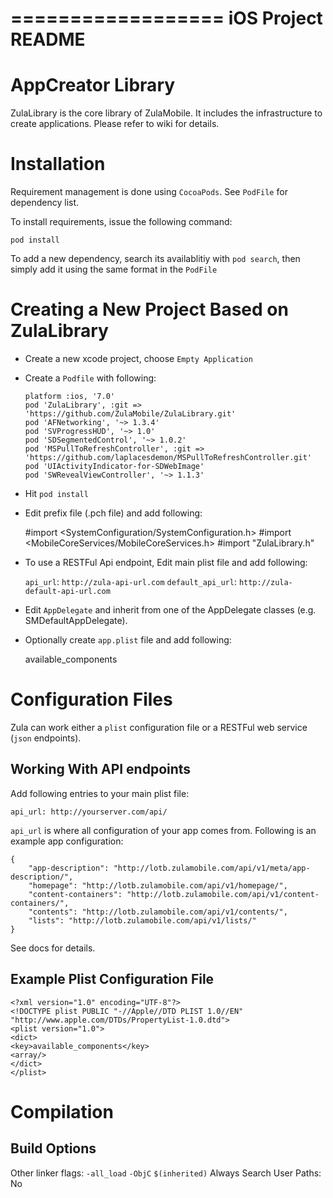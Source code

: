 ==================
iOS Project README
==================

AppCreator Library
==================

ZulaLibrary is the core library of ZulaMobile. It includes the infrastructure to create applications. Please refer to wiki for details.

Installation
============

Requirement management is done using `CocoaPods`. See `PodFile` for dependency list.

To install requirements, issue the following command:

    pod install

To add a new dependency, search its availablitiy with `pod search`, then simply add it using the same format in the `PodFile` 

Creating a New Project Based on ZulaLibrary
===========================================

  * Create a new xcode project, choose `Empty Application`
  * Create a `Podfile` with following:

        platform :ios, '7.0'
        pod 'ZulaLibrary', :git => 'https://github.com/ZulaMobile/ZulaLibrary.git'
        pod 'AFNetworking', '~> 1.3.4'
        pod 'SVProgressHUD', '~> 1.0'
        pod 'SDSegmentedControl', '~> 1.0.2'
        pod 'MSPullToRefreshController', :git => 'https://github.com/laplacesdemon/MSPullToRefreshController.git'
        pod 'UIActivityIndicator-for-SDWebImage'
        pod 'SWRevealViewController', '~> 1.1.3'

  * Hit `pod install`
  * Edit prefix file (.pch file) and add following:

      #import <SystemConfiguration/SystemConfiguration.h>
      #import <MobileCoreServices/MobileCoreServices.h>
      #import "ZulaLibrary.h"

  * To use a RESTFul Api endpoint, Edit main plist file and add following:

      `api_url`: `http://zula-api-url.com`
      `default_api_url`: `http://zula-default-api-url.com`

  * Edit `AppDelegate` and inherit from one of the AppDelegate classes (e.g. SMDefaultAppDelegate).
  * Optionally create `app.plist` file and add following:

      <?xml version="1.0" encoding="UTF-8"?>
      <!DOCTYPE plist PUBLIC "-//Apple//DTD PLIST 1.0//EN" "http://www.apple.com/DTDs/PropertyList-1.0.dtd">
      <plist version="1.0">
      <dict>
        <key>available_components</key>
        <array/>
      </dict>
      </plist>

Configuration Files
===================

Zula can work either a `plist` configuration file or a RESTFul web service (`json` endpoints).

Working With API endpoints
--------------------------

Add following entries to your main plist file:

    api_url: http://yourserver.com/api/

`api_url` is where all configuration of your app comes from. Following is an example app configuration:

    {
        "app-description": "http://lotb.zulamobile.com/api/v1/meta/app-description/", 
        "homepage": "http://lotb.zulamobile.com/api/v1/homepage/", 
        "content-containers": "http://lotb.zulamobile.com/api/v1/content-containers/", 
        "contents": "http://lotb.zulamobile.com/api/v1/contents/", 
        "lists": "http://lotb.zulamobile.com/api/v1/lists/"
    }

See docs for details.


Example Plist Configuration File
--------------------------------

    <?xml version="1.0" encoding="UTF-8"?>
    <!DOCTYPE plist PUBLIC "-//Apple//DTD PLIST 1.0//EN" "http://www.apple.com/DTDs/PropertyList-1.0.dtd">
    <plist version="1.0">
    <dict>
    <key>available_components</key>
    <array/>
    </dict>
    </plist>



Compilation 
===========

Build Options
-------------

Other linker flags: `-all_load` `-ObjC` `$(inherited)`
Always Search User Paths: No
